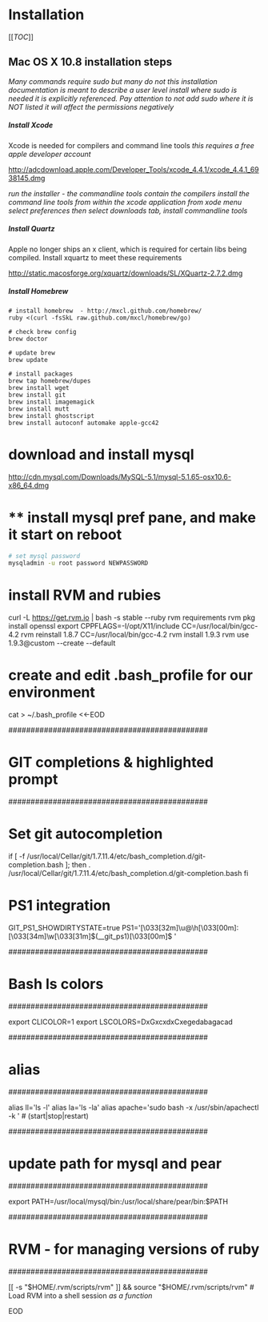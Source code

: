 # Installation

[[_TOC_]]

## Mac OS X 10.8 installation steps


*Many commands require sudo but many do not this installation documentation is meant to describe a user level install where sudo is needed it is explicitly referenced. Pay attention to not add sudo where it is NOT listed it will affect the permissions negatively*


##### Install Xcode
Xcode is needed for compilers and command line tools 
*this requires a free apple developer account*

http://adcdownload.apple.com/Developer_Tools/xcode_4.4.1/xcode_4.4.1_6938145.dmg

*run the installer - the commandline tools contain the compilers 
install the command line tools from within the xcode application
from xode menu select preferences then select downloads tab, install commandline tools*

##### Install Quartz 
Apple no longer ships an x client, which is required for certain libs being compiled. 
Install xquartz to meet these requirements

http://static.macosforge.org/xquartz/downloads/SL/XQuartz-2.7.2.dmg

##### Install Homebrew

```
# install homebrew  - http://mxcl.github.com/homebrew/
ruby <(curl -fsSkL raw.github.com/mxcl/homebrew/go)

# check brew config
brew doctor

# update brew
brew update

# install packages
brew tap homebrew/dupes
brew install wget
brew install git
brew install imagemagick
brew install mutt
brew install ghostscript
brew install autoconf automake apple-gcc42
```

# download and install mysql 
http://cdn.mysql.com/Downloads/MySQL-5.1/mysql-5.1.65-osx10.6-x86_64.dmg

# ** install mysql pref pane, and make it start on reboot 

```bash
# set mysql password
mysqladmin -u root password NEWPASSWORD
```

# install RVM and rubies 
curl -L https://get.rvm.io | bash -s stable --ruby
rvm requirements
rvm pkg install openssl
export CPPFLAGS=-I/opt/X11/include
CC=/usr/local/bin/gcc-4.2 rvm reinstall 1.8.7
CC=/usr/local/bin/gcc-4.2 rvm install 1.9.3
rvm use 1.9.3@custom --create --default

# create and edit .bash_profile for our environment

cat > ~/.bash_profile <<-EOD

#############################################
# GIT completions & highlighted prompt 
#############################################

# Set git autocompletion
if [ -f /usr/local/Cellar/git/1.7.11.4/etc/bash_completion.d/git-completion.bash ]; then
  . /usr/local/Cellar/git/1.7.11.4/etc/bash_completion.d/git-completion.bash 
fi

# PS1 integration
GIT_PS1_SHOWDIRTYSTATE=true
PS1='\[\033[32m\]\u@\h\[\033[00m\]:\[\033[34m\]\w\[\033[31m\]$(__git_ps1)\[\033[00m\]\$ '

#############################################
# Bash ls colors
#############################################

export CLICOLOR=1
export LSCOLORS=DxGxcxdxCxegedabagacad


#############################################
# alias
#############################################

alias ll='ls -l'
alias la='ls -la'
alias apache='sudo bash -x /usr/sbin/apachectl -k ' # (start|stop|restart)

#############################################
# update path for mysql and pear
#############################################

export PATH=/usr/local/mysql/bin:/usr/local/share/pear/bin:$PATH

#############################################
# RVM - for managing versions of ruby
#############################################

[[ -s "$HOME/.rvm/scripts/rvm" ]] && source "$HOME/.rvm/scripts/rvm" # Load RVM into a shell session *as a function*

EOD
```